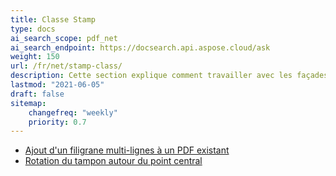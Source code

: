 ```yaml
---
title: Classe Stamp
type: docs
ai_search_scope: pdf_net
ai_search_endpoint: https://docsearch.api.aspose.cloud/ask
weight: 150
url: /fr/net/stamp-class/
description: Cette section explique comment travailler avec les façades Aspose.PDF en utilisant la classe Stamp.
lastmod: "2021-06-05"
draft: false
sitemap:
    changefreq: "weekly"
    priority: 0.7
---
```

- [Ajout d'un filigrane multi-lignes à un PDF existant](/pdf/fr/net/adding-multi-line-watermark-to-existing-pdf/)
- [Rotation du tampon autour du point central](/pdf/fr/net/rotating-stamp-about-the-center-point/)